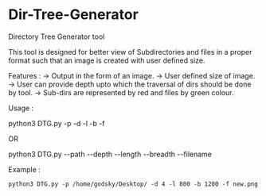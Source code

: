 # Dir-Tree-Generator
Directory Tree Generator tool 

This tool is designed for better view of Subdirectories and files in a proper format such that an image is created with user defined size.

Features :
-> Output in the form of an image. 
-> User defined size of image.
-> User can provide depth upto which the traversal of dirs should be done by tool. 
-> Sub-dirs are represented by red and files by green colour.

Usage :

python3 DTG.py -p <path of dir traversal> -d <depth of traversal> -l <length in pixels of image> -b <breadth in pixels of image> -f <filename>
							
OR

python3 DTG.py --path <path of dir traversal> --depth <depth of traversal> --length <length in pixels of image> --breadth <breadth in pixels of image> --filename <filename>
  
Example :

	python3 DTG.py -p /home/godsky/Desktop/ -d 4 -l 800 -b 1200 -f new.png
